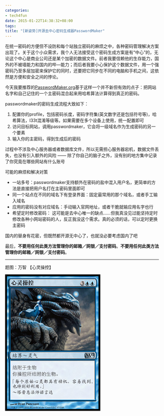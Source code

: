 ```yaml
---
categories:
- tech4fun
date: 2015-01-22T14:38:32+08:00
tags: 
title: "[新姿势]开源去中心密码生成器PasswordMaker"
---
```


在统一密码的方便但不设防和每个站独立密码的麻烦之中，各种密码管理解决方案出现了。关于这个小众需求，我个人无法接受这个密码生成方案是有“中心”的，无论这个中心是商业公司还是某个加密的数据文件。前者我要信赖他的生存能力，国外的不被墙能力和国内的哔—能力；而后者我要小心保护这个数据文件，用一个强密码乃至多层加密来保护它的同时，还要把它同步在不同的电脑和手机之间，这依然是方便和安全之间的悖论。

<!--more-->

今天我要推荐的[PasswordMaker.org](http://passwordmaker.org/)基于这样一个并不新但有效的点子：把网站名字和自己记住的一个主密码混合起来用哈希算法计算得到真正的密码。

passwordmaker的密码生成流程大致如下：

1. 配置你的profile，包括密码长度，密码字符集(英文数字还是包括符号等)，哈希算法，l33t混淆等级等。如果需要在多个设备上使用，统一配置即可
1. 访问目标网站，调用passwordmaker，它会将一级域名作为生成密码的另一个要素
1. 输入你的主密码，得到生成后的密码

过程中不涉及中心服务器或者数据库文件，所以无需担心服务器宕机，数据文件丢失，也没有引入额外的风险 —— 除了你自己的脑子之外，没有别的地方集中记录了你究竟在哪些网站有什么账号

可能的麻烦和解决对策

+ 一站多号：passwordmaker支持额外在密码的盐中混入用户名，更简单的方法是直接把用户名打在主密码里面即可
+ 同一个站点在不同的域名下有登录界面：固定最常用的那个域名，或者手工输入域名
+ 应用的密码没有对应域名：手动输入官网地址，或者干脆就输应用名字也行
+ 希望定时修改密码： 这可能是去中心唯一的缺点……但我真没见过能坚持定时修改各种小网站密码的人，反正我没这个需求。真的必须的话，可以定时更换主密码

国内的替身有花密，但既然都开源无中心了，也就没必要考虑国内了吧

最后，__不要用任何此类方法管理你的邮箱／网银／支付密码__。__不要用任何此类方法管理你的邮箱／网银／支付密码__。

----

题图：万智 【心灵操控】 

![](/img/2015-q1/m12-67.jpg)
